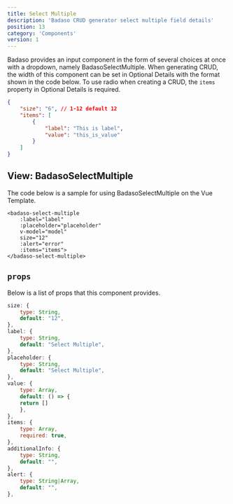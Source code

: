 ```yaml
---
title: Select Multiple
description: 'Badaso CRUD generator select multiple field details'
position: 13
category: 'Components'
version: 1
---
```


Badaso provides an input component in the form of several choices at once with a dropdown, namely BadasoSelectMultiple. When generating CRUD, the width of this component can be set in Optional Details with the format shown in the code below. To use radio when creating a CRUD, the `items` property in Optional Details is required.

```json
{
    "size": "6", // 1-12 default 12
    "items": [
        {
            "label": "This is label",
            "value": "this_is_value"
        }
    ]
}
```

## View: BadasoSelectMultiple

The code below is a sample for using BadasoSelectMultiple on the Vue Template.

```vue
<badaso-select-multiple
    :label="label"
    :placeholder="placeholder"
    v-model="model"
    size="12"
    :alert="error"
    :items="items">
</badaso-select-multiple>
```

## `props`

Below is a list of props that this component provides.

```js
size: {
    type: String,
    default: "12",
},
label: {
    type: String,
    default: "Select Multiple",
},
placeholder: {
    type: String,
    default: "Select Multiple",
},
value: {
    type: Array,
    default: () => {
    return []
    },
},
items: {
    type: Array,
    required: true,
},
additionalInfo: {
    type: String,
    default: "",
},
alert: {
    type: String|Array,
    default: "",
},
```